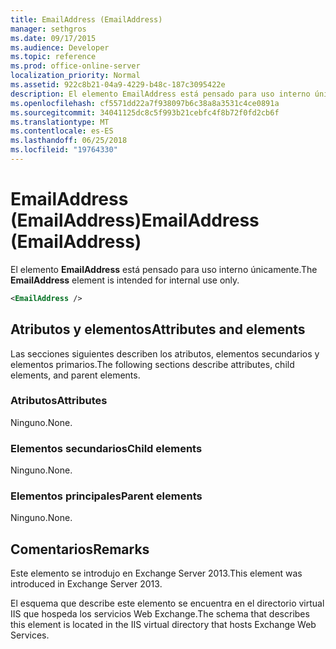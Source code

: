 ```yaml
---
title: EmailAddress (EmailAddress)
manager: sethgros
ms.date: 09/17/2015
ms.audience: Developer
ms.topic: reference
ms.prod: office-online-server
localization_priority: Normal
ms.assetid: 922c8b21-04a9-4229-b48c-187c3095422e
description: El elemento EmailAddress está pensado para uso interno únicamente.
ms.openlocfilehash: cf5571dd22a7f938097b6c38a8a3531c4ce0891a
ms.sourcegitcommit: 34041125dc8c5f993b21cebfc4f8b72f0fd2cb6f
ms.translationtype: MT
ms.contentlocale: es-ES
ms.lasthandoff: 06/25/2018
ms.locfileid: "19764330"
---
```

# <a name="emailaddress-emailaddress"></a><span data-ttu-id="c2ead-103">EmailAddress (EmailAddress)</span><span class="sxs-lookup"><span data-stu-id="c2ead-103">EmailAddress (EmailAddress)</span></span>

<span data-ttu-id="c2ead-104">El elemento **EmailAddress** está pensado para uso interno únicamente.</span><span class="sxs-lookup"><span data-stu-id="c2ead-104">The **EmailAddress** element is intended for internal use only.</span></span> 
  
```XML
<EmailAddress />
```

## <a name="attributes-and-elements"></a><span data-ttu-id="c2ead-105">Atributos y elementos</span><span class="sxs-lookup"><span data-stu-id="c2ead-105">Attributes and elements</span></span>

<span data-ttu-id="c2ead-106">Las secciones siguientes describen los atributos, elementos secundarios y elementos primarios.</span><span class="sxs-lookup"><span data-stu-id="c2ead-106">The following sections describe attributes, child elements, and parent elements.</span></span>
  
### <a name="attributes"></a><span data-ttu-id="c2ead-107">Atributos</span><span class="sxs-lookup"><span data-stu-id="c2ead-107">Attributes</span></span>

<span data-ttu-id="c2ead-108">Ninguno.</span><span class="sxs-lookup"><span data-stu-id="c2ead-108">None.</span></span>
  
### <a name="child-elements"></a><span data-ttu-id="c2ead-109">Elementos secundarios</span><span class="sxs-lookup"><span data-stu-id="c2ead-109">Child elements</span></span>

<span data-ttu-id="c2ead-110">Ninguno.</span><span class="sxs-lookup"><span data-stu-id="c2ead-110">None.</span></span>
  
### <a name="parent-elements"></a><span data-ttu-id="c2ead-111">Elementos principales</span><span class="sxs-lookup"><span data-stu-id="c2ead-111">Parent elements</span></span>

<span data-ttu-id="c2ead-112">Ninguno.</span><span class="sxs-lookup"><span data-stu-id="c2ead-112">None.</span></span>
  
## <a name="remarks"></a><span data-ttu-id="c2ead-113">Comentarios</span><span class="sxs-lookup"><span data-stu-id="c2ead-113">Remarks</span></span>

<span data-ttu-id="c2ead-114">Este elemento se introdujo en Exchange Server 2013.</span><span class="sxs-lookup"><span data-stu-id="c2ead-114">This element was introduced in Exchange Server 2013.</span></span>
  
<span data-ttu-id="c2ead-115">El esquema que describe este elemento se encuentra en el directorio virtual IIS que hospeda los servicios Web Exchange.</span><span class="sxs-lookup"><span data-stu-id="c2ead-115">The schema that describes this element is located in the IIS virtual directory that hosts Exchange Web Services.</span></span>
  

